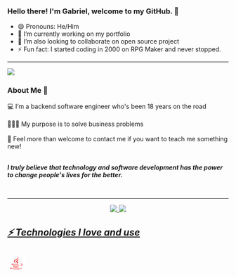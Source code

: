### Hello there! I'm Gabriel, welcome to my GitHub. 🌱

- 😄 Pronouns: He/Him
- 🔭 I’m currently working on my portfolio
- 👯 I’m also looking to collaborate on open source project
- ⚡ Fun fact: I started coding in 2000 on RPG Maker and never stopped.

<hr />
	<a href="mailto:gabriel.pombo75@gmail.com.com">
	  <img align="left" width="26px" src="https://cdn.jsdelivr.net/npm/simple-icons@v3/icons/gmail.svg" />
	</a>

<br/>

### About Me 🚀
💻 I’m a backend software engineer who's been 18 years on the road </br> </br>
👨🏼‍💻 My purpose is to solve business problems </br></br>
💬 Feel more than welcome to contact me if you want to teach me something new!</br></br>
   
 <b><i>I truly believe that technology and software development has the power to change people's lives for the better. 
   
<br/>
<hr />
  
<div align="center">
  <a href="https://github.com/GabrielPombo75">
  <img height="180em" src="https://github-readme-stats.vercel.app/api?username=GabrielPombo75&show_icons=true&theme=gradient&include_all_commits=true&count_private=true"/>
  <img height="180em" src="https://github-readme-stats.vercel.app/api/top-langs/?username=GabrielPombo75&layout=compact&langs_count=7&theme=gradient"/>
</div>
	
## ⚡ Technologies I love and use
  
<div style="display: inline_block"><br>
  <img align="center" alt="java" height="30" width="40" src="https://raw.githubusercontent.com/devicons/devicon/master/icons/java/java-plain.svg">
</div>

